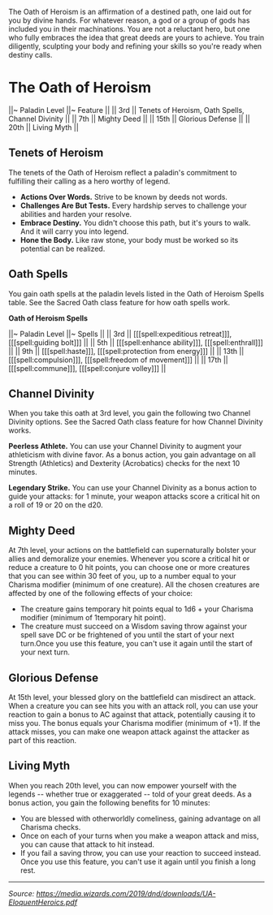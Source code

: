 The Oath of Heroism is an affirmation of a destined path, one laid out for you by divine hands. For whatever reason, a god or a group of gods has included you in their machinations. You are not a reluctant hero, but one who fully embraces the idea that great deeds are yours to achieve. You train diligently, sculpting your body and refining your skills so you're ready when destiny calls.

# The Oath of Heroism

||~ Paladin Level ||~ Feature ||
|| 3rd || Tenets of Heroism, Oath Spells, Channel Divinity ||
|| 7th || Mighty Deed ||
|| 15th || Glorious Defense ||
|| 20th || Living Myth ||

## Tenets of Heroism

The tenets of the Oath of Heroism reflect a paladin's commitment to fulfilling their calling as a hero worthy of legend.

* **Actions Over Words.** Strive to be known by deeds not words.
* **Challenges Are But Tests.** Every hardship serves to challenge your abilities and harden your resolve.
* **Embrace Destiny.** You didn't choose this path, but it's yours to walk. And it will carry you into legend.
* **Hone the Body.** Like raw stone, your body must be worked so its potential can be realized.

## Oath Spells

You gain oath spells at the paladin levels listed in the Oath of Heroism Spells table. See the Sacred Oath class feature for how oath spells work.

**Oath of Heroism Spells**

||~ Paladin Level ||~ Spells ||
|| 3rd || [[[spell:expeditious retreat]]], [[[spell:guiding bolt]]] ||
|| 5th || [[[spell:enhance ability]]], [[[spell:enthrall]]] ||
|| 9th || [[[spell:haste]]], [[[spell:protection from energy]]] ||
|| 13th || [[[spell:compulsion]]], [[[spell:freedom of movement]]] ||
|| 17th || [[[spell:commune]]], [[[spell:conjure volley]]] ||

## Channel Divinity

When you take this oath at 3rd level, you gain the following two Channel Divinity options. See the Sacred Oath class feature for how Channel Divinity works.

**Peerless Athlete.** You can use your Channel Divinity to augment your athleticism with divine favor. As a bonus action, you gain advantage on all Strength (Athletics) and Dexterity (Acrobatics) checks for the next 10 minutes.

**Legendary Strike.** You can use your Channel Divinity as a bonus action to guide your attacks: for 1 minute, your weapon attacks score a critical hit on a roll of 19 or 20 on the d20.

## Mighty Deed

At 7th level, your actions on the battlefield can supernaturally bolster your allies and demoralize your enemies. Whenever you score a critical hit or reduce a creature to 0 hit points, you can choose one or more creatures that you can see within 30 feet of you, up to a number equal to your Charisma modifier (minimum of one creature). All the chosen creatures are affected by one of the following effects of your choice:

 * The creature gains temporary hit points equal to 1d6 + your Charisma modifier (minimum of 1temporary hit point).
 * The creature must succeed on a Wisdom saving throw against your spell save DC or be frightened of you until the start of your next turn.Once you use this feature, you can't use it again until the start of your next turn.
 
## Glorious Defense
 
At 15th level, your blessed glory on the battlefield can misdirect an attack. When a creature you can see hits you with an attack roll, you can use your reaction to gain a bonus to AC against that attack, potentially causing it to miss you. The bonus equals your Charisma modifier (minimum of +1). If the attack misses, you can make one weapon attack against the attacker as part of this reaction.

## Living Myth

When you reach 20th level, you can now empower yourself with the legends -- whether true or exaggerated -- told of your great deeds. As a bonus action, you gain the following benefits for 10 minutes:

 * You are blessed with otherworldly comeliness, gaining advantage on all Charisma checks.
 * Once on each of your turns when you make a weapon attack and miss, you can cause that attack to hit instead.
 * If you fail a saving throw, you can use your reaction to succeed instead. Once you use this feature, you can't use it again until you finish a long rest.
 
 ----
 
 *Source: <https://media.wizards.com/2019/dnd/downloads/UA-EloquentHeroics.pdf>*